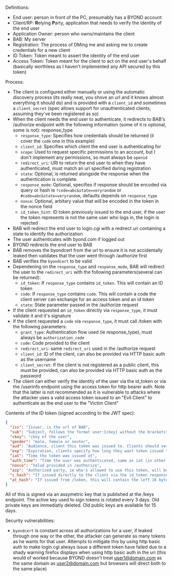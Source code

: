 Definitions:
- End user: person in front of the PC, presumably has a BYOND account
- Client/RP: **R**elying **P**arty, application that needs to verify the identity of the end user
- Application Owner: person who owns/maintains the client
- BAB: My server
- Registration: The process of DMing me and asking me to create credentials for a new client
- ID Token: Token meant to assert the identity of the end user
- Access Token: Token meant for the client to act on the end user's behalf (basically worthless as I haven't implemented any API secured by this token) 

Process:
- The client is configured either manually or using the automatic discovery process (its really neat, you shove an url and it knows almost everything it should do) and is provided with a `client_id` and sometimes a `client_secret` (spec allows support for unauthenticated clients, assuming they've been registered as so)
- When the client needs the end user to authenticate, it redirects to BAB's /authorize endpoint with the following information (some of it is optional, some is not):
response_type
  - `response_type`: Specifies how credentials should be returned (il cover the `code` one in this example)
  - `client_id`: Specifies which client the end user is authenticating for
  - `scope`: Used to request specific permissions to an account, but I don't implement any permissions, so must always be `openid`
  - `redirect_uri`: URI to return the end user to when they have authenticated, must match an uri specified during registration
  - `state`: Optional, is returned alongside the response when the authentication is complete.
  - `response_mode`: Optional, specifies if response should be encoded via query or hash ie `?code=abc&state=veryrandom` or `#code=abc&state=veryrandom`, defaults depends on `response_type`
  - `nonce`: Optional, arbitary value that will be encoded in the token in the nonce field
  - `id_token_hint`: ID token previously issued to the end user, if the user the token represents is not the same user who logs in, the login is rejected
- BAB will redirect the end user to login.cgi with a redirect uri containing a state to identify the authorization
- The user authenticates with byond.com if logged out
- BYOND redirects the end user to BAB
- BAB removes the byondcert from the url to ensure it is not accidentally leaked then validates that the user went through /authorize first
- BAB verifies the `byondcert` to be valid
- Dependening on the `response_type` and `response_mode`, BAB will redirect the user to the `redirect_uri` with the following parameters(several can be returned):
  - `id_token`: If `response_type` contains `id_token`. This will contain an ID token
  - `code`: If `response_type` contains `code`. This will contain a code the client server can exchange for an access token and an id token
  - `state`: State parameter passed in the /authorize request
- If the client requested an `id_token` directly via `response_type`, it must validate it and it's signature
- If the client requested a `code` via `response_type`, it must call /token with the following parameters:
  - `grant_type`: Authentication flow used (ie response_type), must always be `authorization_code`
  - `code`: Code provided to the client
  - `redirect_uri`: same `redirect_uri` used in the /authorize request
  - `client_id`: ID of the client, can also be provided via HTTP basic auth as the username
  - `client_secret`: If the client is not registered as a public client, this must be provided, can also be provided via HTTP basic auth as the password
- The client can either verify the identity of the user via the id_token or via the /userinfo endpoint using the access token for http bearer auth. Note that the latter is not recommended as it is vulnerable to attacks where the attacker uses a valid access token issued to an "Evil Client" to authenticate as the end user to the "Victim Client"

Contents of the ID token (signed according to the JWT spec): 
```json
{
  "iss": "Issuer, is the url of BAB",
  "sub": "Subject, follows the format user:{ckey} without the brackets",
  "ckey": "ckey of the user",
  "gender": "male, female or neuter",
  "aud": "Audience, client this token was issued to. Clients should verify this value to ensure the token is destined to them",
  "exp": "Expiration, clients specify how long they want token issued to them last at registration",
  "iat": "Time the token was issued at",
  "auth_time": "Time the user was authenticated, same as iat (in other implementations, this tracks the time the user actively logged on vs cached credentials)",
  "nonce": "Valud provided in /authorize",
  "azp": "Authorized party, ie who's allowed to use this token, will be the same as aud",
  "c_hash": "If issued directly to the client via the id_token response_type alongside a code, this will contain the left most 16 bytes of the sha256 hash of the code",
  "at_hash": "If issued from /token, this will contain the left 16 bytes of the sha256 hash of the access token"
}
```
All of this is signed via an assymetric key that is published at the /keys endpoint. The active key used to sign tokens is rotated every 3 days. Old private keys are immediatly deleted. Old public keys are available for 15 days.

Security vulnerabilities:
  - `byondcert` is constant across all authorizations for a user, if leaked through one way or the other, the attacker can generate as many tokens as he wants for that user. Attempts to mitigate this by using http basic auth to make login.cgi always issue a different token have failed due to a shady warning firefox displays when using http basic auth in the uri (this would of worked because BYOND doesn't treat user1@domain.com as the same domain as user2@domain.com but browsers will direct both to the same place)